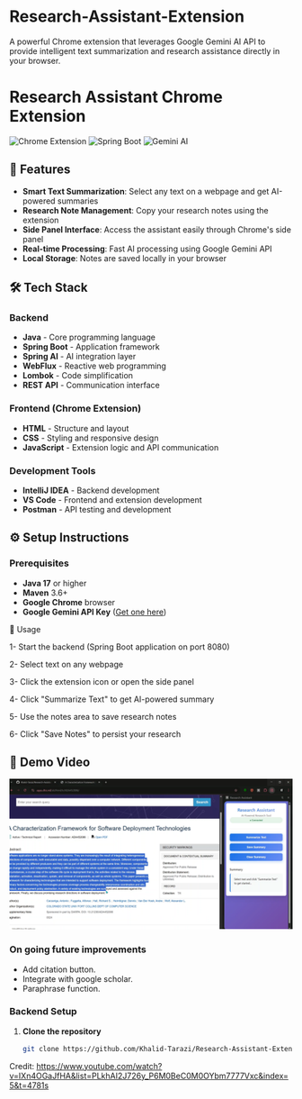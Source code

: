 # Research-Assistant-Extension
A powerful Chrome extension that leverages Google Gemini AI API to provide intelligent text summarization and research assistance directly in your browser.

# Research Assistant Chrome Extension

![Chrome Extension](https://img.shields.io/badge/Chrome-Extension-green?logo=googlechrome)
![Spring Boot](https://img.shields.io/badge/Spring-Boot-brightgreen?logo=spring)
![Gemini AI](https://img.shields.io/badge/Google-Gemini_AI-blue?logo=google)

## 🚀 Features

- **Smart Text Summarization**: Select any text on a webpage and get AI-powered summaries
- **Research Note Management**: Copy your research notes using the extension
- **Side Panel Interface**: Access the assistant easily through Chrome's side panel
- **Real-time Processing**: Fast AI processing using Google Gemini API
- **Local Storage**: Notes are saved locally in your browser

## 🛠️ Tech Stack

### Backend
- **Java** - Core programming language
- **Spring Boot** - Application framework
- **Spring AI** - AI integration layer
- **WebFlux** - Reactive web programming
- **Lombok** - Code simplification
- **REST API** - Communication interface

### Frontend (Chrome Extension)
- **HTML** - Structure and layout
- **CSS** - Styling and responsive design
- **JavaScript** - Extension logic and API communication

### Development Tools
- **IntelliJ IDEA** - Backend development
- **VS Code** - Frontend and extension development
- **Postman** - API testing and development


## ⚙️ Setup Instructions

### Prerequisites

- **Java 17** or higher
- **Maven** 3.6+
- **Google Chrome** browser
- **Google Gemini API Key** ([Get one here](https://aistudio.google.com/app/apikey))

🎯 Usage

1- Start the backend (Spring Boot application on port 8080)

2- Select text on any webpage

3- Click the extension icon or open the side panel

4- Click "Summarize Text" to get AI-powered summary

5- Use the notes area to save research notes

6- Click "Save Notes" to persist your research


## 🎥 Demo Video

[![Watch the video](https://github.com/Khalid-Tarazi/Research-Assistant-Extension/raw/master/Research-Assistant-Extension.PNG)](https://raw.githubusercontent.com/Khalid-Tarazi/Research-Assistant-Extension/master/Research-Assistant-Extension%20demo.mp4)

### On going future improvements
- Add citation button.
- Integrate with google scholar.
- Paraphrase function.


### Backend Setup

1. **Clone the repository**
   ```bash
   git clone https://github.com/Khalid-Tarazi/Research-Assistant-Extension.git

Credit: https://www.youtube.com/watch?v=IXn4OGaJfHA&list=PLkhAI2J726y_P6M0BeC0M0OYbm7777Vxc&index=5&t=4781s
